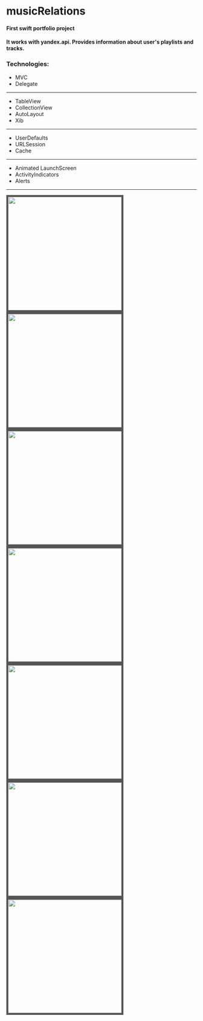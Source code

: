 # musicRelations
#### First swift portfolio project
#### It works with yandex.api. Provides information about user's playlists and tracks. 
### Technologies:
- MVC
- Delegate
---
- TableView
- CollectionView
- AutoLayout
- Xib
---
- UserDefaults
- URLSession
- Cache
---
- Animated LaunchScreen
- ActivityIndicators
- Alerts
---

<kbd>
  <img src="/readme_sources/1.png" style="width:300px; border: 5px solid #555;"/>
</kbd>

<kbd>
  <img src="/readme_sources/2.png" style="width:300px; border: 5px solid #555;"/>
</kbd>

<kbd>
  <img src="/readme_sources/3.png" style="width:300px; border: 5px solid #555;"/>
</kbd>

<kbd>
  <img src="/readme_sources/4.png" style="width:300px; border: 5px solid #555;"/>
</kbd>

<kbd>
  <img src="/readme_sources/5.png" style="width:300px; border: 5px solid #555;"/>
</kbd>

<kbd>
  <img src="/readme_sources/6.png" style="width:300px; border: 5px solid #555;"/>
</kbd>

<kbd>
  <img src="/readme_sources/7.png" style="width:300px; border: 5px solid #555;"/>
</kbd>
